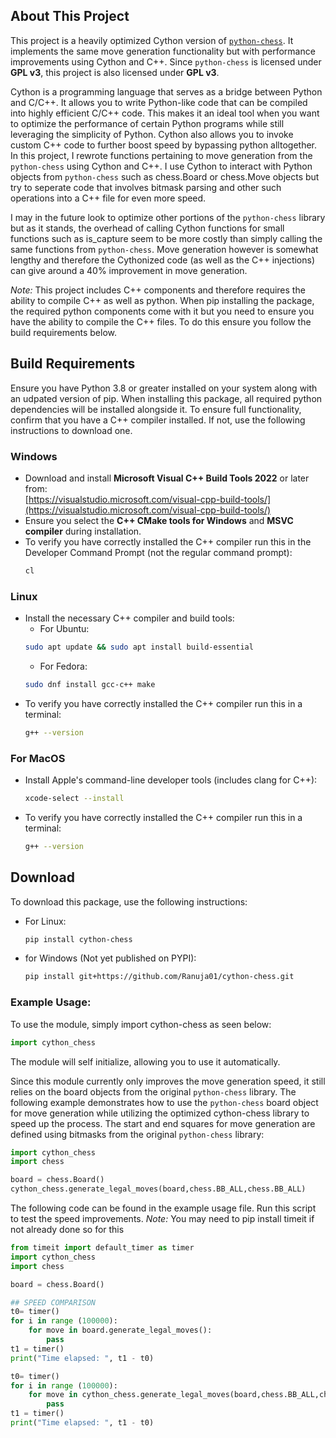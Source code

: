 ## About This Project  
This project is a heavily optimized Cython version of [`python-chess`](https://github.com/niklasf/python-chess). It implements the same move generation functionality but with
performance improvements using Cython and C++. Since `python-chess` is licensed under **GPL v3**,
this project is also licensed under **GPL v3**.

Cython is a programming language that serves as a bridge between Python and C/C++. It allows you to
write Python-like code that can be compiled into highly efficient C/C++ code. This makes it an ideal
tool when you want to optimize the performance of certain Python programs while still leveraging the
simplicity of Python. Cython also allows you to invoke custom C++ code to further boost speed by bypassing
python alltogether. In this project, I rewrote functions pertaining to move generation from the
`python-chess` using Cython and C++. I use Cython to interact with Python objects from `python-chess` such as
chess.Board or chess.Move objects but try to seperate code that involves bitmask parsing and other such
operations into a C++ file for even more speed.

I may in the future look to optimize other portions of the `python-chess` library but as it stands,
the overhead of calling Cython functions for small functions such as is_capture seem to be more costly
than simply calling the same functions from `python-chess`. Move generation however is somewhat lengthy and therefore
the Cythonized code (as well as the C++ injections) can give around a 40% improvement in move generation.

*Note:* This project includes C++ components and therefore requires the ability to compile C++ as well as python.
When pip installing the package, the required python components come with it but you need to ensure you
have the ability to compile the C++ files. To do this ensure you follow the build requirements below.

## Build Requirements
Ensure you have Python 3.8 or greater installed on your system along with an udpated version of pip.
When installing this package, all required python dependencies will be installed alongside it.
To ensure full functionality, confirm that you have a C++ compiler installed. If not, use the following
instructions to download one.

### Windows  
- Download and install **Microsoft Visual C++ Build Tools 2022** or later from:  
  [https://visualstudio.microsoft.com/visual-cpp-build-tools/](https://visualstudio.microsoft.com/visual-cpp-build-tools/)  
- Ensure you select the **C++ CMake tools for Windows** and **MSVC compiler** during installation.
- To verify you have correctly installed the C++ compiler run this in the Developer Command Prompt (not the regular command prompt):
  ```sh
  cl
  ```
### Linux  
- Install the necessary C++ compiler and build tools:
  - For Ubuntu: 
  ```sh
  sudo apt update && sudo apt install build-essential
  ```
  - For Fedora:
  ```sh
  sudo dnf install gcc-c++ make
  ```
- To verify you have correctly installed the C++ compiler run this in a terminal:
  ```sh
  g++ --version 
  ```
### For MacOS
- Install Apple's command-line developer tools (includes clang for C++):
  
  ```sh
  xcode-select --install
  ```
- To verify you have correctly installed the C++ compiler run this in a terminal:
  ```sh
  g++ --version 
  ```

## Download
To download this package, use the following instructions:
- For Linux:
  ```sh
  pip install cython-chess
  ```
- for Windows (Not yet published on PYPI):
  ```sh
  pip install git+https://github.com/Ranuja01/cython-chess.git
  ```


### **Example Usage:**
To use the module, simply import cython-chess as seen below:
```python
import cython_chess
```
The module will self initialize, allowing you to use it automatically.

Since this module currently only improves the move generation speed, it still relies on the board objects from the original `python-chess`
library. The following example demonstrates how to use the `python-chess` board object for move generation while utilizing the optimized
cython-chess library to speed up the process. The start and end squares for move generation are defined using bitmasks from the original
`python-chess` library:
```python
import cython_chess
import chess

board = chess.Board()
cython_chess.generate_legal_moves(board,chess.BB_ALL,chess.BB_ALL)
```

The following code can be found in the example usage file. Run this script to test the speed improvements.
*Note:* You may need to pip install timeit if not already done so for this
```python
from timeit import default_timer as timer
import cython_chess
import chess

board = chess.Board()

## SPEED COMPARISON
t0= timer()
for i in range (100000):
    for move in board.generate_legal_moves():
        pass
t1 = timer()
print("Time elapsed: ", t1 - t0)

t0= timer()
for i in range (100000):
    for move in cython_chess.generate_legal_moves(board,chess.BB_ALL,chess.BB_ALL):
        pass
t1 = timer()
print("Time elapsed: ", t1 - t0)
```
